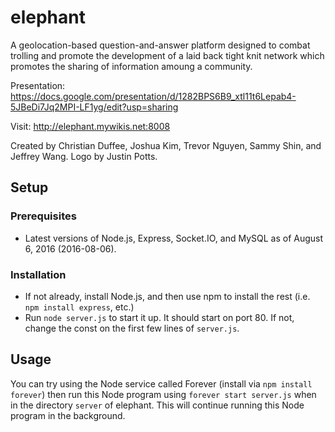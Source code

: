 # elephant
A geolocation-based question-and-answer platform designed to combat trolling and promote the development of a laid back tight knit network which promotes the sharing of information amoung a community.

Presentation: https://docs.google.com/presentation/d/1282BPS6B9_xtl11t6Lepab4-5JBeDi7Jq2MPI-LF1yg/edit?usp=sharing


Visit: http://elephant.mywikis.net:8008


Created by Christian Duffee, Joshua Kim, Trevor Nguyen, Sammy Shin, and Jeffrey Wang. Logo by Justin Potts.

## Setup
### Prerequisites
* Latest versions of Node.js, Express, Socket.IO, and MySQL as of August 6, 2016 (2016-08-06).
### Installation
* If not already, install Node.js, and then use npm to install the rest (i.e. `npm install express`, etc.)
* Run `node server.js` to start it up. It should start on port 80. If not, change the const on the first few lines of `server.js`.

## Usage
You can try using the Node service called Forever (install via `npm install forever`) then run this Node program using `forever start server.js` when in the directory `server` of elephant. This will continue running this Node program in the background.
